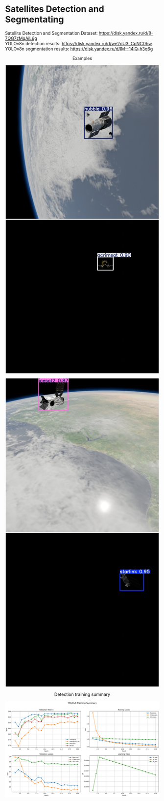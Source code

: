 # Satellites Detection and Segmentating
Satellite Detection and Segmentation Dataset: https://disk.yandex.ru/d/8-7QG7zMqAiL6g   
YOLOv8n detection results: https://disk.yandex.ru/d/we2dU3LCpNCDhw  
YOLOv8n segmentation results: https://disk.yandex.ru/d/IM--14iQ-h3q6g    
<p align="center">
    Examples
</p>
<p align="center">
  <img src="007547.jpg" width="500"/>
  <img src="007550.jpg" width="500"/>
</p>
<p align="center">
  <img src="007557.jpg" width="500"/>
  <img src="008074.jpg" width="500"/>
</p>
<p align="center">
    Detection training summary
</p>
<p align="center">
    <img src="output.png" width="1000"/>
</p>
<p align="center">

